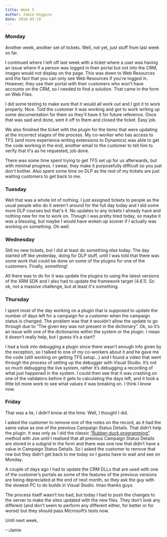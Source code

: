 ```yaml
---
title: Week 5
author: Jamie Higgins
date: 2018-05-19
---
```


### Monday

Another week, another set of tickets. Well, not yet, just stuff from last week so far.

I continued where I left off last week with a ticket where a user was having an issue where if a person was logged in their portal but not into the CRM, images would not display on the page. This was down to Web Resources and the fact that you can only see Web Resources if you're logged in. However, they use their portal with their customers who won't have accounts on the CRM, so I needed to find a solution. That came in the form on Web Files.

I did some testing to make sure that it would all work out and I got it to work properly. Nice. Told the customer it was working and got to work writing up some documentation for them so they'll have it for future reference. Once that was said and done, sent it off to them and closed the ticket. Easy job.

We also finished the ticket with the plugin for the items that were updating at the incorrect stages of the process. My co-worker who has access to TFS (and more experience writing extensions to Dynamics) was able to get the code working in the end, another email to the customer to tell him to verify that it's as he requested, job done.

There was some time spent trying to get TFS set up for us afterwards, but with minimal progress. I swear, they make it purposefully difficult so you just don't bother. Also spent some time on DLP as the rest of my tickets are just waiting customers to get back to me.

### Tuesday

Well that was a whole lot of nothing. I just assigned tickets to people as the usual people who do it weren't around for the full day today and I did some more DLP courses but that's it. No updates to any tickets I already have and nothing new for me to work on. Though I was pretty tired today, so maybe it was a blessing, but maybe I would have woken up sooner if I actually was working on something. Oh well.

### Wednesday

Still no new tickets, but I did at least do something else today. The day started off like yesterday, doing for DLP stuff, until I was told that there was some work that could be done on some of the plugins for one of the customers. Finally, something!

All there was to do for it was update the plugins to using the latest versions of the XRM SDK and I also had to update the framework target (4.6.1). So ok, not a massive challenge, but at least it's something.

### Thursday

I spent most of the day working on a plugin that is supposed to update the number of days left for a campaign for a customer when the campaign status is changed. The problem was that it wouldn’t allow the update to go through due to “The given key was not present in the dictionary”. Ok, so it’s an issue with one of the dictionaries within the system or the plugin. I mean it doesn’t really help, but I guess it’s a start?

I had a look into debugging a plugin since there wasn’t enough info given by the exception, so I talked to one of my co-workers about it and he gave me the code (still working on getting TFS setup…) and I found a video that went through the process of setting up the debugger with Visual Studio. It’s not so much debugging the live system, rather it’s debugging a recording of what just happened in the system. I could then see that it was crashing on one of the validators before it gets to calculating the days left, and it took a little bit more work to see what values it was breaking on. I think I know now.

### Friday

That was a lie, I didn’t know at the time. Well, I thought I did.

I asked the customer to remove one of the notes on the record, as it had the same value as one of the previous Campaign Status Details. That didn’t help the plugin. It was only as I did the classic [“Rubber-duck programming”]( https://en.wikipedia.org/wiki/Rubber_duck_debugging) method with Joe until I realised that all previous Campaign Status Details are stored in a subgrid in the form and there was one row that didn’t have a value in Campaign Status Details. So I asked the customer to remove that row but they didn’t get back to me today so I guess have to wait and see on Monday.

A couple of days ago I had to update the CRM DLLs that are used with one of the customer’s portals as some of the features of the previous versions are being depreciated at the end of next month, so they ask the guy with the slowest PC to do builds in Visual Studio. lmao thanks guys.

The process itself wasn’t too bad, but today I had to push the changes to the server to make the sites updated with the new files. They don’t look any different (and don’t seem to perform any different either, for better or for worse) but they should pass Microsoft’s tests now.

Until next week,

--Jamie